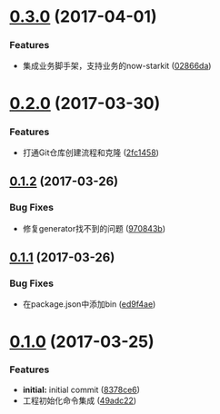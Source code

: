 <a name="0.3.0"></a>
# [0.3.0](http://git.code.oa.com/feflow/feflow-cli/compare/v0.2.0...v0.3.0) (2017-04-01)


### Features

* 集成业务脚手架，支持业务的now-starkit ([02866da](http://git.code.oa.com/feflow/feflow-cli/commits/02866da))



<a name="0.2.0"></a>
# [0.2.0](http://git.code.oa.com/feflow/feflow-cli/compare/v0.1.2...v0.2.0) (2017-03-30)


### Features

* 打通Git仓库创建流程和克隆 ([2fc1458](http://git.code.oa.com/feflow/feflow-cli/commits/2fc1458))



<a name="0.1.2"></a>
## [0.1.2](http://git.code.oa.com/feflow/feflow-cli/compare/v0.1.1...v0.1.2) (2017-03-26)


### Bug Fixes

* 修复generator找不到的问题 ([970843b](http://git.code.oa.com/feflow/feflow-cli/commits/970843b))



<a name="0.1.1"></a>
## [0.1.1](http://git.code.oa.com/feflow/feflow-cli/compare/v0.1.0...v0.1.1) (2017-03-26)


### Bug Fixes

* 在package.json中添加bin ([ed9f4ae](http://git.code.oa.com/feflow/feflow-cli/commits/ed9f4ae))



<a name="0.1.0"></a>
# [0.1.0](http://git.code.oa.com/feflow/feflow-cli/compare/8378ce6...v0.1.0) (2017-03-25)


### Features

* **initial:** initial commit ([8378ce6](http://git.code.oa.com/feflow/feflow-cli/commits/8378ce6))
* 工程初始化命令集成 ([49adc22](http://git.code.oa.com/feflow/feflow-cli/commits/49adc22))



